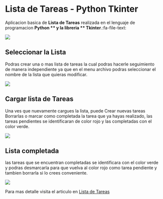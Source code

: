 # Lista de Tareas - Python Tkinter

Aplicacion basica de **Lista de Tareas** realizada en el lenguaje de programacion **Python ** y la libreria ** Tkinter**.:fa-file-text:

![](https://1.bp.blogspot.com/-xhWJ3ZFFqqE/YXWMZGs6L8I/AAAAAAAAIxE/eIOnpS3xC8wbTjXV4YSx8Wo8oA8Hrc2jQCLcBGAsYHQ/s691/aplicacion-lista-tareas.png)

## Seleccionar la Lista

Podras crear una o mas lista de tareas la cual podras hacerle seguimiento de manera independiente ya que en el menu archivo podras seleccionar el nombre de la lista que quieras modificar.

![](https://1.bp.blogspot.com/-uAECEyEM-Qk/YXWQP0CMaMI/AAAAAAAAIxU/KbKtWq-FwLURiK8M44maQYuK1gzk0ZsdwCLcBGAsYHQ/s690/lista-tarea-tkinter.png)

## Cargar lista de Tareas

Una ves que nuevamente cargues la lista, puede Crear nuevas tareas Borrarlas o marcar como completada la tarea que ya hayas realizado, las tareas pendientes se identificaran de color rojo y las completadas con el color verde.

 ![](https://1.bp.blogspot.com/-TDJXgvrPqoA/YXWNtIrZ2wI/AAAAAAAAIxM/exnS5fBn6KkezhRvBE3Ne5GnkDaoSm--wCLcBGAsYHQ/s690/app-todo-list-tkinter.png)
 
## Lista completada

las tareas que se encuentran completadas se identificara con el color verde y podras desmarcarla para que vuelva al color rojo como tarea pendiente y tambien borrarla si lo crees conveniente.

![](https://1.bp.blogspot.com/-sdnOxQ77EOo/YXWQRkXdZcI/AAAAAAAAIxY/J-bCPSNSrEkAKXzI5Jrj4TQPiEgVnd1rACLcBGAsYHQ/s692/lista-tarea-completada.png)

Para mas detalle visita el articulo en [Lista de Tareas](https://www.jungar.me/2021/10/lista-de-tareas.html "Lista de Tareas")
 

